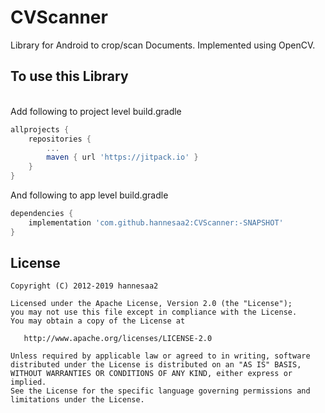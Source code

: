 # CVScanner
Library for Android to crop/scan Documents. Implemented using OpenCV.
</br>
## To use this Library
</br>
Add following to project level build.gradle

```groovy
allprojects {
    repositories {
        ...
        maven { url 'https://jitpack.io' }
    }
}
```
	
And following to app level build.gradle
```groovy
dependencies {
    implementation 'com.github.hannesaa2:CVScanner:-SNAPSHOT'
}
 ```
 
## License

    Copyright (C) 2012-2019 hannesaa2

    Licensed under the Apache License, Version 2.0 (the "License");
    you may not use this file except in compliance with the License.
    You may obtain a copy of the License at

       http://www.apache.org/licenses/LICENSE-2.0

    Unless required by applicable law or agreed to in writing, software
    distributed under the License is distributed on an "AS IS" BASIS,
    WITHOUT WARRANTIES OR CONDITIONS OF ANY KIND, either express or implied.
    See the License for the specific language governing permissions and
    limitations under the License.

